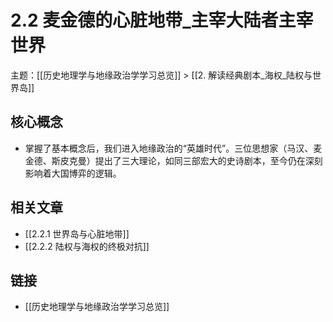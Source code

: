 # 2.2 麦金德的心脏地带_主宰大陆者主宰世界

主题：[[历史地理学与地缘政治学学习总览]] > [[2. 解读经典剧本_海权_陆权与世界岛]]

## 核心概念

- 掌握了基本概念后，我们进入地缘政治的“英雄时代”。三位思想家（马汉、麦金德、斯皮克曼）提出了三大理论，如同三部宏大的史诗剧本，至今仍在深刻影响着大国博弈的逻辑。

## 相关文章

- [[2.2.1 世界岛与心脏地带]]
- [[2.2.2 陆权与海权的终极对抗]]

## 链接

- [[历史地理学与地缘政治学学习总览]]
